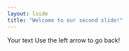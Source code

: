 ```yaml
---
layout: lside
title: "Welcome to our second slide!"
---
```

Your text
Use the left arrow to go back!
